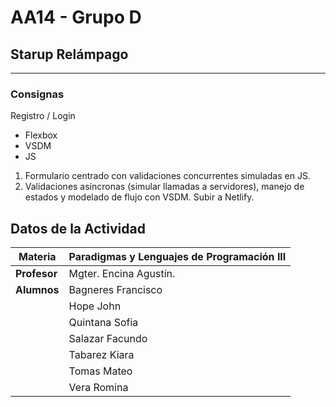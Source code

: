 # AA14 - Grupo D
## Starup Relámpago
--- 
### Consignas
Registro / Login
- Flexbox
- VSDM
- JS
1. Formulario centrado con validaciones concurrentes simuladas en JS.
2. Validaciones asíncronas (simular llamadas a servidores), manejo de estados y modelado de flujo con VSDM. Subir a Netlify.

## **Datos de la Actividad**  
|  **Materia** |Paradigmas y Lenguajes de Programación III| 
|--------------|------------------------------------------|  
| **Profesor** | Mgter. Encina Agustín.                   |   
| **Alumnos**| Bagneres Francisco                |
|| Hope John                         |  
|| Quintana Sofia                    |  
|| Salazar Facundo                   |  
|| Tabarez Kiara                     |  
|| Tomas Mateo                       |  
|| Vera Romina                       |  
